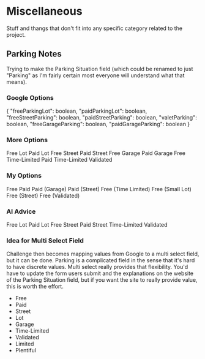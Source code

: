 
# Miscellaneous

Stuff and thangs that don't fit into any specific category related to the project.

## Parking Notes

Trying to make the Parking Situation field (which could be renamed to just "Parking" as I'm fairly certain most everyone will understand what that means).

### Google Options

{
  "freeParkingLot": boolean,
  "paidParkingLot": boolean,
  "freeStreetParking": boolean,
  "paidStreetParking": boolean,
  "valetParking": boolean,
  "freeGarageParking": boolean,
  "paidGarageParking": boolean
}

### More Options

Free Lot
Paid Lot
Free Street
Paid Street
Free Garage
Paid Garage
Free Time-Limited
Paid Time-Limited
Validated

### My Options

Free
Paid
Paid (Garage)
Paid (Street)
Free (Time Limited)
Free (Small Lot)
Free (Street)
Free (Validated)

### AI Advice

Free Lot
Paid Lot
Free Street
Paid Street
Time-Limited
Validated

### Idea for Multi Select Field

Challenge then becomes mapping values from Google to a multi select field, but it can be done. Parking is a complicated field in the sense that it's hard to have discrete values. Multi select really provides that flexibility. You'd have to update the form users submit and the explanations on the website of the Parking Situation field, but if you want the site to really provide value, this is worth the effort.

- Free
- Paid
- Street
- Lot
- Garage
- Time-Limited
- Validated
- Limited
- Plentiful
